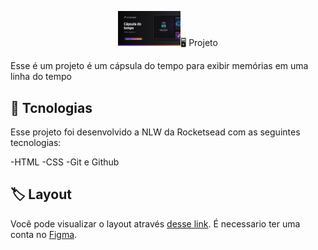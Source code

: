 <p align="center">
  <img src=".github/preview.png" alt="demostração do prejeto" width="100>
</p>

## 🖥️ Projeto
Esse é um projeto é um cápsula do tempo para exibir memórias em uma linha do tempo

## 🚀 Tcnologias
Esse projeto foi desenvolvido a NLW da Rocketsead com as seguintes tecnologias:

-HTML
-CSS
-Git e Github

## 🏷️ Layout
Você pode visualizar o layout através
[desse link](https://www.figma.com/file/EkYbYlfw1DGJqzI5CXpWqx/C%C3%A1psula-do-tempo-%E2%80%A2-Trilha-Explorer-(Community)?type=design&node-id=306%3A84&t=zOrUZccOdoTC9rGO-1).
É necessario ter uma conta no [Figma](https://www.figma.com).